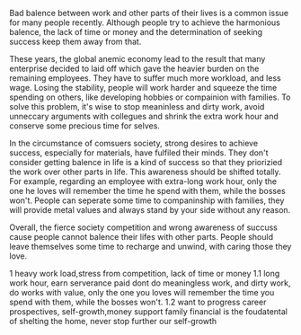 


Bad balence between work and other parts of their lives is a common issue for many people recently. Although people try to achieve the harmonious balence, the lack of time or money and the determination of seeking success keep them away from that.

These years, the global anemic economy lead to the result that many enterprise decided to laid off which gave the heavier burden on the remaining employees. They have to suffer much more workload, and less wage. Losing the stability, people will work harder and squeeze the time spending on others, like developing hobbies or compainion with families. To solve this problem, it's wise to stop meaninless and dirty work, avoid unneccary arguments with collegues and shrink the extra work hour and conserve some precious time for selves. 


In the circumstance of comsuers society, strong desires to achieve success, especially for materials, have fulfiled their minds. They don't consider getting balence in life is a kind of success so that they priorizied the work over other parts in life. This awareness should be shifted totally. For example, regarding an employee with extra-long work hour, only the one he loves will remember the time he spend with them, while the bosses won't. People can seperate some time to companinship with families, they will provide metal values and always stand by your side without any reason.

Overall, the fierce society competition and wrong awareness of succuss cause people cannot balence their lifes with other parts. People should leave themselves some time to recharge and unwind, with caring those they love.




1 heavy work load,stress from competition, lack of time or money
1.1 long work hour, earn serverance paid
dont do meaningless work, and dirty work, do works with value, only the one you loves will remember the time you spend with them, while the bosses won't.
1.2 want to progress career prospectives, self-growth,money support family
financial is the foudatental of shelting the home, never stop further our self-growth